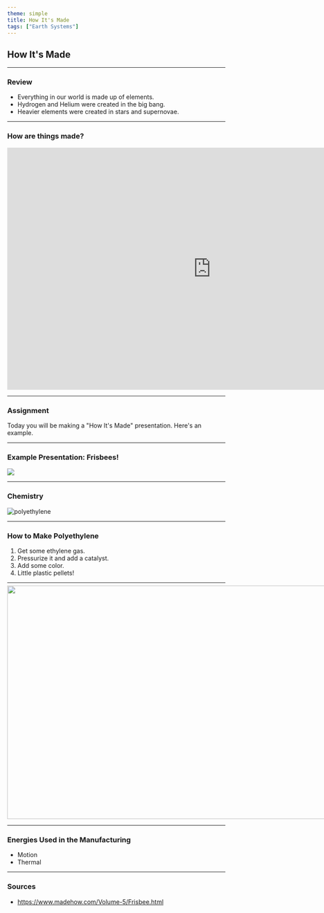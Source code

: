 ```yaml
---
theme: simple
title: How It's Made
tags: ["Earth Systems"]
---
```


## How It's Made

---

### Review

- Everything in our world is made up of elements. <!-- .element: class="fragment" data-fragment-index="1" -->
- Hydrogen and Helium were created in the big bang. <!-- .element: class="fragment" data-fragment-index="2" -->
- Heavier elements were created in stars and supernovae. <!-- .element: class="fragment" data-fragment-index="3" -->

---

### How are things made?

<iframe style="margin: 0 auto; display: block;" width="940" height="560" src="https://www.youtube-nocookie.com/embed/YDUTOo2tq3k?si=lSGUI39QgdkZGIOS" title="YouTube video player" frameborder="0" allow="accelerometer; autoplay; clipboard-write; encrypted-media; gyroscope; picture-in-picture; web-share" referrerpolicy="strict-origin-when-cross-origin" allowfullscreen></iframe>

---

### Assignment

Today you will be making a "How It's Made" presentation. Here's an example.

---

### Example Presentation: Frisbees!

![](https://external-content.duckduckgo.com/iu/?u=https%3A%2F%2Fvignette.wikia.nocookie.net%2Fcommunity-sitcom%2Fimages%2F0%2F0a%2FFrisbees.jpg%2Frevision%2Flatest%2Fscale-to-width-down%2F2000%3Fcb%3D20151104150213&f=1&nofb=1&ipt=8a570cfd1d0a8e80b4e0e7271ed054ad6b43773ff4d5a976844f2b55bf45921b&ipo=images)

---

### Chemistry

![polyethylene](/assets/slides/polyethylene.png)

---

### How to Make Polyethylene

1. Get some ethylene gas. <!-- .element: class="fragment" data-fragment-index="1" -->
2. Pressurize it and add a catalyst. <!-- .element: class="fragment" data-fragment-index="2" -->
3. Add some color. <!-- .element: class="fragment" data-fragment-index="3" -->
4. Little plastic pellets! <!-- .element: class="fragment" data-fragment-index="4" -->

---

<img src="/assets/slides/howitsmadefris.png" width="960" height="540" style="max-width:none;max-height:none;margin-top:-0.5rem;">

---

### Energies Used in the Manufacturing

- Motion
- Thermal

---

### Sources

- https://www.madehow.com/Volume-5/Frisbee.html
